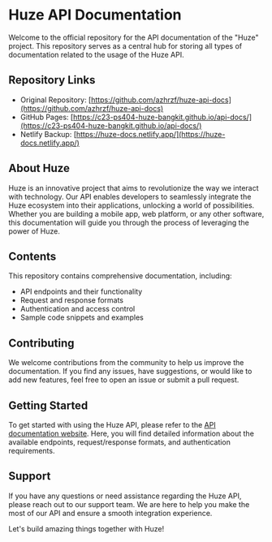 # Huze API Documentation

Welcome to the official repository for the API documentation of the "Huze" project. This repository serves as a central hub for storing all types of documentation related to the usage of the Huze API.

## Repository Links

- Original Repository: [https://github.com/azhrzf/huze-api-docs](https://github.com/azhrzf/huze-api-docs)
- GitHub Pages: [https://c23-ps404-huze-bangkit.github.io/api-docs/](https://c23-ps404-huze-bangkit.github.io/api-docs/)
- Netlify Backup: [https://huze-docs.netlify.app/](https://huze-docs.netlify.app/)

## About Huze

Huze is an innovative project that aims to revolutionize the way we interact with technology. Our API enables developers to seamlessly integrate the Huze ecosystem into their applications, unlocking a world of possibilities. Whether you are building a mobile app, web platform, or any other software, this documentation will guide you through the process of leveraging the power of Huze.

## Contents

This repository contains comprehensive documentation, including:

- API endpoints and their functionality
- Request and response formats
- Authentication and access control
- Sample code snippets and examples

## Contributing

We welcome contributions from the community to help us improve the documentation. If you find any issues, have suggestions, or would like to add new features, feel free to open an issue or submit a pull request.

## Getting Started

To get started with using the Huze API, please refer to the [API documentation website](https://c23-ps404-huze-bangkit.github.io/api-docs/). Here, you will find detailed information about the available endpoints, request/response formats, and authentication requirements.

## Support

If you have any questions or need assistance regarding the Huze API, please reach out to our support team. We are here to help you make the most of our API and ensure a smooth integration experience.

Let's build amazing things together with Huze!

